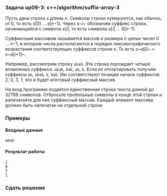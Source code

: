 ### Задача up09-3: c++/algorithm/suffix-array-3

Пусть дана строка *s* длины *n*. Символы строки нумеруются, как обычно,
от 0, то есть *s*\[0\] \... *s*\[*n*−1\]. Через *s*~*i*~ обозначим
суффикс строки, начинающийся с символа *s*\[*i*\], то есть символы
*s*\[*i*\] \... *S*\[*n*−1\].

Суффиксным массивом называется массив *a* размера *n* целых чисел 0 \...
*n*−1, в котором числа располагаются в порядке лексикографического
возрастания соответствующих суффиксов строки *s*. То есть
*s*~*a*\[*i*\]~ \< s~*a*\[*i*+1\]~.

Например, рассмотрим строку `abab`. Эта строка порождает четыре
возможных суффикса: `abab`, `bab`, `ab`, `b`. Если их отсортировать
получим суффиксы `ab`, `abab`, `b`, `bab`. Им соответствуют позиции
начала суффиксов 2, 0, 3, 1; это и будет итоговый суффиксный массив.

На вход программе подаётся единственная строка текста длиной до 32768
символов. Отбросьте пробельные символы в конце этой строки и рапечатайте
для нее суффиксный массив. Каждый элемент массива должен быть напечатан
на отдельной строке.

### Примеры

#### Входные данные

    abab

#### Результат работы

    2
    0
    3
    1

### Сдать решение
